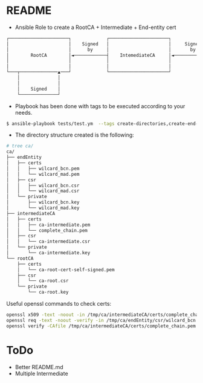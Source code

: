 # README

* Ansible Role to create a RootCA + Intermediate + End-entity cert

```bash
┌──────────────────────┐             ┌──────────────────────┐               ┌──────────────────────┐
│                      │    Signed   │                      │     Signed    │                      │
│                      │      by     │                      │       by      │                      │
│        RootCA        │◄────────────┤    IntemediateCA     │◄──────────────┤       End-Entity     │
│                      │             │                      │               │       Certificate    │
│                      │             │                      │               │                      │
└───┬──────────────▲───┘             └──────────────────────┘               └──────────────────────┘
    │              │
    │              │
    │    Signed    │
    └──────────────┘
```

* Playbook has been done with tags to be executed according to your needs.

```bash
$ ansible-playbook tests/test.ym  --tags create-directories,create-end-entity-cert,create-intermediate-ca,create-root-ca
```

* The directory structure created is the following:

```bash
# tree ca/
ca/
├── endEntity
│   ├── certs
│   │   ├── wilcard_bcn.pem
│   │   └── wilcard_mad.pem
│   ├── csr
│   │   ├── wilcard_bcn.csr
│   │   └── wilcard_mad.csr
│   └── private
│       ├── wilcard_bcn.key
│       └── wilcard_mad.key
├── intermediateCA
│   ├── certs
│   │   ├── ca-intermediate.pem
│   │   └── complete_chain.pem
│   ├── csr
│   │   └── ca-intermediate.csr
│   └── private
│       └── ca-intermediate.key
└── rootCA
    ├── certs
    │   └── ca-root-cert-self-signed.pem
    ├── csr
    │   └── ca-root.csr
    └── private
        └── ca-root.key
```
Useful openssl commands to check certs:

```bash
openssl x509 -text -noout -in /tmp/ca/intermediateCA/certs/complete_chain.pem
openssl req -text -noout -verify -in /tmp/ca/endEntity/csr/wilcard_bcn.csr
openssl verify -CAfile /tmp/ca/intermediateCA/certs/complete_chain.pem /tmp/ca/endEntity/certs/wilcard_mad.pem 
```

# ToDo
- Better README.md
- Multiple Intermediate
